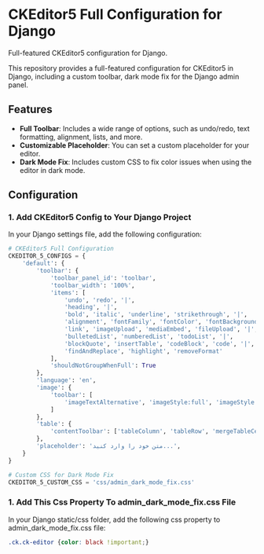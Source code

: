# CKEditor5 Full Configuration for Django
Full-featured CKEditor5 configuration for Django.

This repository provides a full-featured configuration for CKEditor5 in Django, including a custom toolbar, dark mode fix for the Django admin panel.

## Features

- **Full Toolbar**: Includes a wide range of options, such as undo/redo, text formatting, alignment, lists, and more.
- **Customizable Placeholder**: You can set a custom placeholder for your editor.
- **Dark Mode Fix**: Includes custom CSS to fix color issues when using the editor in dark mode.

## Configuration

### 1. Add CKEditor5 Config to Your Django Project

In your Django settings file, add the following configuration:

```python
# CKEditor5 Full Configuration
CKEDITOR_5_CONFIGS = {
    'default': {
        'toolbar': {
            'toolbar_panel_id': 'toolbar',
            'toolbar_width': '100%',
            'items': [
                'undo', 'redo', '|',
                'heading', '|',
                'bold', 'italic', 'underline', 'strikethrough', '|',
                'alignment', 'fontFamily', 'fontColor', 'fontBackgroundColor', '|',
                'link', 'imageUpload', 'mediaEmbed', 'fileUpload', '|',
                'bulletedList', 'numberedList', 'todoList', '|',
                'blockQuote', 'insertTable', 'codeBlock', 'code', '|',
                'findAndReplace', 'highlight', 'removeFormat'
            ],
            'shouldNotGroupWhenFull': True
        },
        'language': 'en',
        'image': {
            'toolbar': [
                'imageTextAlternative', 'imageStyle:full', 'imageStyle:side'
            ]
        },
        'table': {
            'contentToolbar': ['tableColumn', 'tableRow', 'mergeTableCells']
        },
        'placeholder': 'متن خود را وارد کنید...',
    }
}

# Custom CSS for Dark Mode Fix
CKEDITOR_5_CUSTOM_CSS = 'css/admin_dark_mode_fix.css'
```

### 1. Add This Css Property To admin_dark_mode_fix.css File

In your Django static/css folder, add the following css property to admin_dark_mode_fix.css file:
```css
.ck.ck-editor {color: black !important;}
```
